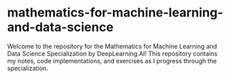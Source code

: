 # mathematics-for-machine-learning-and-data-science
Welcome to the repository for the Mathematics for Machine Learning and Data Science Specialization by DeepLearning.AI! This repository contains my notes, code implementations, and exercises as I progress through the specialization.
